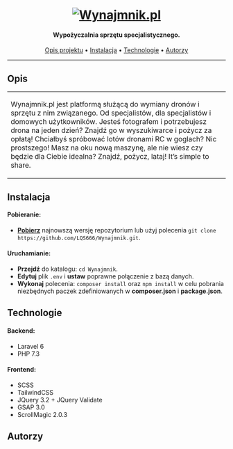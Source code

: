 <h1 align="center">
  <br>
  <a href="https://github.com/LQS666/Wynajmnik/archive/master.zip"><img src="http://pawelturkot.pl/uploads/wynajmnik_logo.png" alt="Wynajmnik.pl"></a>
</h1>

<h4 align="center">Wypożyczalnia sprzętu specjalistycznego.</h4>
      
<p align="center">
  <a href="#opis">Opis projektu</a> •
  <a href="#instalacja">Instalacja</a> •
  <a href="#technologie">Technologie</a> •
  <a href="#autorzy">Autorzy</a>
</p>

---

## Opis

<table>
<tr>
<td>
  
Wynajmnik.pl jest platformą służącą do wymiany dronów i sprzętu z nim związanego. Od specjalistów, dla specjalistów i domowych użytkowników. Jesteś fotografem i potrzebujesz drona na jeden dzień? Znajdź go w wyszukiwarce i pożycz za opłatą! Chciałbyś spróbować lotów dronami RC w goglach? Nic prostszego! Masz na oku nową maszynę, ale nie wiesz czy będzie dla Ciebie idealna? Znajdź, pożycz, lataj! It’s simple to share.

</td>
</tr>
</table>

## Instalacja

#### Pobieranie:
* **[Pobierz](https://github.com/LQS666/Wynajmnik/archive/master.zip)** najnowszą wersję repozytorium lub użyj polecenia `git clone https://github.com/LQS666/Wynajmnik.git`.

#### Uruchamianie:
* **Przejdź** do katalogu: `cd Wynajmnik`.
* **Edytuj** plik `.env` i  **ustaw** poprawne połączenie z bazą danych.
* **Wykonaj** polecenia: `composer install` oraz `npm install` w celu pobrania niezbędnych paczek zdefiniowanych w **composer.json** i **package.json**.

## Technologie

#### Backend:
* Laravel 6
* PHP 7.3

#### Frontend:
* SCSS
* TailwindCSS
* JQuery 3.2 + JQuery Validate
* GSAP 3.0
* ScrollMagic 2.0.3

## Autorzy
